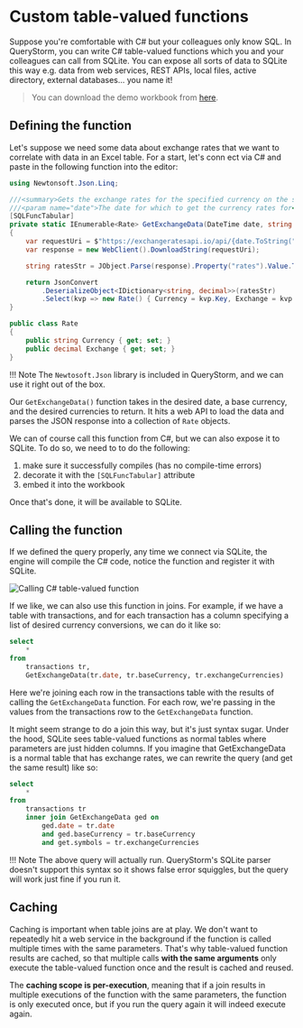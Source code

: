 # Custom table-valued functions

Suppose you're comfortable with C# but your colleagues only know SQL. In QueryStorm, you can write C# table-valued functions which you and your colleagues can call from SQLite. You can expose all sorts of data to SQLite this way e.g. data from web services, REST APIs, local files, active directory, external databases... you name it!

> You can download the demo workbook from [here](../demofiles/tvf_currencies.xlsx).

## Defining the function

Let's suppose we need some data about exchange rates that we want to correlate with data in an Excel table. For a start, let's conn	ect via C# and paste in the following function into the editor: 

```csharp
using Newtonsoft.Json.Linq;

///<summary>Gets the exchange rates for the specified currency on the specified date.</summary>
///<param name="date">The date for which to get the currency rates for</param>
[SQLFuncTabular]
private static IEnumerable<Rate> GetExchangeData(DateTime date, string baseCurrency = "EUR", string symbols = null)
{
    var requestUri = $"https://exchangeratesapi.io/api/{date.ToString("yyyy-MM-dd")}?base={baseCurrency}&symbols={symbols.Replace(" ","")}";
    var response = new WebClient().DownloadString(requestUri);

    string ratesStr = JObject.Parse(response).Property("rates").Value.ToString();

    return JsonConvert
        .DeserializeObject<IDictionary<string, decimal>>(ratesStr)
        .Select(kvp => new Rate() { Currency = kvp.Key, Exchange = kvp.Value });
}

public class Rate
{
    public string Currency { get; set; }
    public decimal Exchange { get; set; }
}
```

!!! Note
	The `Newtosoft.Json` library is included in QueryStorm, and we can use it right out of the box.

Our `GetExchangeData()` function takes in the desired date, a base currency, and the desired currencies to return. It hits a web API to load the data and parses the JSON response into a collection of `Rate` objects. 

We can of course call this function from C#, but we can also expose it to SQLite. To do so, we need to to do the following:

1. make sure it successfully compiles (has no compile-time errors)
1. decorate it with the `[SQLFuncTabular]` attribute 
1. embed it into the workbook

Once that's done, it will be available to SQLite. 

## Calling the function

If we defined the query properly, any time we connect via SQLite, the engine will compile the C# code, notice the function and register it with SQLite.

![Calling C# table-valued function](http://www.querystorm.com/downloads/images/cs_tvf_call.png)

If we like, we can also use this function in joins. For example, if we have a table with transactions, and for each transaction has a column specifying a list of desired currency conversions, we can do it like so:

```sql
select 
	* 
from 
	transactions tr, 
	GetExchangeData(tr.date, tr.baseCurrency, tr.exchangeCurrencies)
```
Here we're joining each row in the transactions table with the results of calling the `GetExchangeData` function. For each row, we're passing in the values from the transactions row to the `GetExchangeData` function. 

It might seem strange to do a join this way, but it's just syntax sugar. Under the hood, SQLite sees table-valued functions as normal tables where parameters are just hidden columns. If you imagine that GetExchangeData is a normal table that has exchange rates, we can rewrite the query (and get the same result) like so:

```sql
select 
	* 
from 
	transactions tr 
	inner join GetExchangeData ged on
		ged.date = tr.date
		and ged.baseCurrency = tr.baseCurrency
		and get.symbols = tr.exchangeCurrencies
```
!!! Note
	The above query will actually run. QueryStorm's SQLite parser doesn't support this syntax so it shows false error squiggles, but the query will work just fine if you run it. 

## Caching
Caching is important when table joins are at play. We don't want to repeatedly hit a web service in the background if the function is called multiple times with the same parameters. That's why table-valued function results are cached, so that multiple calls **with the same arguments** only execute the table-valued function once and the result is cached and reused. 

The **caching scope is per-execution**, meaning that if a join results in multiple executions of the function with the same parameters, the function is only executed once, but if you run the query again it will indeed execute again.